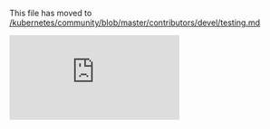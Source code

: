 This file has moved to [/kubernetes/community/blob/master/contributors/devel/testing.md](https://github.com/kubernetes/community/blob/master/contributors/devel/testing.md)


<!-- BEGIN MUNGE: GENERATED_ANALYTICS -->
[![Analytics](https://kubernetes-site.appspot.com/UA-36037335-10/GitHub/docs/devel/testing.md?pixel)]()
<!-- END MUNGE: GENERATED_ANALYTICS -->
